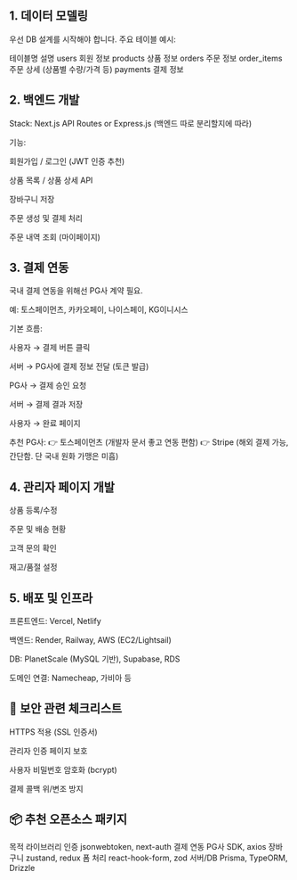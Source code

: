## 1. 데이터 모델링
우선 DB 설계를 시작해야 합니다. 주요 테이블 예시:

테이블명	설명
users	회원 정보
products	상품 정보
orders	주문 정보
order_items	주문 상세 (상품별 수량/가격 등)
payments	결제 정보

## 2. 백엔드 개발
Stack: Next.js API Routes or Express.js (백엔드 따로 분리할지에 따라)

기능:

회원가입 / 로그인 (JWT 인증 추천)

상품 목록 / 상품 상세 API

장바구니 저장

주문 생성 및 결제 처리

주문 내역 조회 (마이페이지)

## 3. 결제 연동
국내 결제 연동을 위해선 PG사 계약 필요.

예: 토스페이먼츠, 카카오페이, 나이스페이, KG이니시스

기본 흐름:

사용자 → 결제 버튼 클릭

서버 → PG사에 결제 정보 전달 (토큰 발급)

PG사 → 결제 승인 요청

서버 → 결제 결과 저장

사용자 → 완료 페이지

추천 PG사:
👉 토스페이먼츠 (개발자 문서 좋고 연동 편함)
👉 Stripe (해외 결제 가능, 간단함. 단 국내 원화 가맹은 미흡)

## 4. 관리자 페이지 개발
상품 등록/수정

주문 및 배송 현황

고객 문의 확인

재고/품절 설정

## 5. 배포 및 인프라
프론트엔드: Vercel, Netlify

백엔드: Render, Railway, AWS (EC2/Lightsail)

DB: PlanetScale (MySQL 기반), Supabase, RDS

도메인 연결: Namecheap, 가비아 등

## 🔐 보안 관련 체크리스트
HTTPS 적용 (SSL 인증서)

관리자 인증 페이지 보호

사용자 비밀번호 암호화 (bcrypt)

결제 콜백 위/변조 방지

## 📦 추천 오픈소스 패키지
목적	라이브러리
인증	jsonwebtoken, next-auth
결제 연동	PG사 SDK, axios
장바구니	zustand, redux
폼 처리	react-hook-form, zod
서버/DB	Prisma, TypeORM, Drizzle
